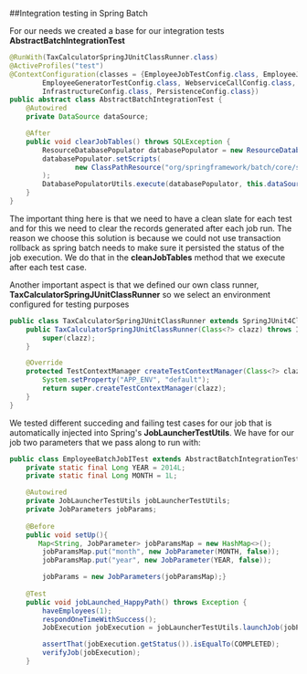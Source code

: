 ##Integration testing in Spring Batch

For our needs we created a base for our integration tests __AbstractBatchIntegrationTest__

```java
@RunWith(TaxCalculatorSpringJUnitClassRunner.class)
@ActiveProfiles("test")
@ContextConfiguration(classes = {EmployeeJobTestConfig.class, EmployeeJobConfigSingleJvm.class,
        EmployeeGeneratorTestConfig.class, WebserviceCallConfig.class, PropertyPlaceHolderConfig.class,
        InfrastructureConfig.class, PersistenceConfig.class})
public abstract class AbstractBatchIntegrationTest {
    @Autowired
    private DataSource dataSource;

    @After
    public void clearJobTables() throws SQLException {
        ResourceDatabasePopulator databasePopulator = new ResourceDatabasePopulator();
        databasePopulator.setScripts(
                new ClassPathResource("org/springframework/batch/core/schema-truncate-hsqldb.sql")
        );
        DatabasePopulatorUtils.execute(databasePopulator, this.dataSource);
    }
}

```

The important thing here is that we need to have a clean slate for each test and for this we need to clear the records generated after each job run.
The reason we choose this solution is because we could not use transaction rollback as spring batch needs to make sure it persisted the status of the job execution.
We do that in the __cleanJobTables__ method that we execute after each test case.

Another important aspect is that we defined our own class runner, __TaxCalculatorSpringJUnitClassRunner__ so we select an environment configured for testing purposes

```java
public class TaxCalculatorSpringJUnitClassRunner extends SpringJUnit4ClassRunner {
    public TaxCalculatorSpringJUnitClassRunner(Class<?> clazz) throws InitializationError {
        super(clazz);
    }

    @Override
    protected TestContextManager createTestContextManager(Class<?> clazz) {
        System.setProperty("APP_ENV", "default");
        return super.createTestContextManager(clazz);
    }
}
```

We tested different succeding and failing test cases for our job that is automatically injected into Spring's __JobLauncherTestUtils__.
We have for our job two parameters that we pass along to run with:
```java
public class EmployeeBatchJobITest extends AbstractBatchIntegrationTest {    
    private static final Long YEAR = 2014L;
    private static final Long MONTH = 1L;

    @Autowired
    private JobLauncherTestUtils jobLauncherTestUtils;
	private JobParameters jobParams;
	
	@Before
	public void setUp(){
	   Map<String, JobParameter> jobParamsMap = new HashMap<>();
        jobParamsMap.put("month", new JobParameter(MONTH, false));
        jobParamsMap.put("year", new JobParameter(YEAR, false));

        jobParams = new JobParameters(jobParamsMap);}
	
	@Test
    public void jobLaunched_HappyPath() throws Exception {
        haveEmployees(1);
        respondOneTimeWithSuccess();
        JobExecution jobExecution = jobLauncherTestUtils.launchJob(jobParams);

        assertThat(jobExecution.getStatus()).isEqualTo(COMPLETED);
        verifyJob(jobExecution);
    }     
```